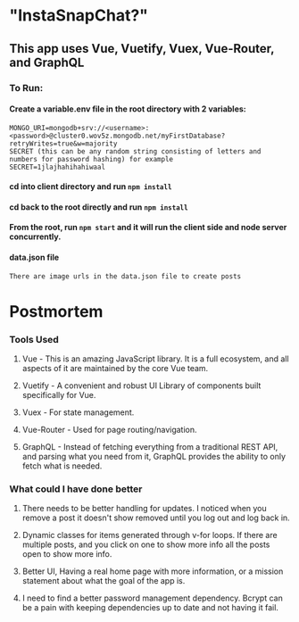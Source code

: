 # "InstaSnapChat?"

## This app uses Vue, Vuetify, Vuex, Vue-Router, and GraphQL

### To Run:

#### Create a variable.env file in the root directory with 2 variables:
    MONGO_URI=mongodb+srv://<username>:<password>@cluster0.wov5z.mongodb.net/myFirstDatabase?retryWrites=true&w=majority
    SECRET (this can be any random string consisting of letters and numbers for password hashing) for example
    SECRET=1jlajhahihahiwaal

#### cd into client directory and run `npm install`
#### cd back to the root directly and run `npm install`
#### From the root, run `npm start` and it will run the client side and node server concurrently.

#### data.json file
    There are image urls in the data.json file to create posts
    

# Postmortem

### Tools Used
1. Vue - This is an amazing JavaScript library.  It is a full ecosystem, and all aspects of it are maintained by the core Vue team.
   
1. Vuetify - A convenient and robust UI Library of components built specifically for Vue.

1. Vuex - For state management.

1. Vue-Router - Used for page routing/navigation.

1. GraphQL - Instead of fetching everything from a traditional REST API, and parsing what you need from it, GraphQL
provides the ability to only fetch what is needed.
   
### What could I have done better
1. There needs to be better handling for updates.  I noticed when you remove a post it doesn't show removed until you log out
and log back in.
   
1. Dynamic classes for items generated through v-for loops.  If there are multiple posts, and you click on one to show more
info all the posts open to show more info.
   
1. Better UI, Having a real home page with more information, or a mission statement about what the goal of the app is.

1. I need to find a better password management dependency.  Bcrypt can be a pain with keeping dependencies up to date and not having it fail.